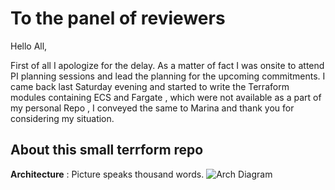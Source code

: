 # To the panel of reviewers
Hello All,

First of all I apologize for the delay. As a matter of fact I was onsite to attend PI planning sessions and lead the planning for the upcoming commitments. I came back last Saturday evening and started to write 
the Terraform modules containing ECS and Fargate , which were not available as a part of my personal
Repo , I conveyed the same to Marina and thank you for considering my situation.



## About this small terrform repo

**Architecture** : Picture speaks thousand words.
![Arch Diagram](https://drive.google.com/file/d/1V4BsE_IiF11vB4S37o4_Z-LlVNrnLAWl/view?usp=sharing)


